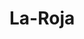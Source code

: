 # La-Roja
<!DOCTYPE html>
<html lang="en">
  <head>
    <title>First Project</title>
    <style>
      img {
        width: 850px;
        border-radius: 70px;
        float: left;
        margin-right: 50px;
      }

      .username {
        font-weight: bolder;
      }
    </style>
  </head>
  <body>
    <img src="images/marcus.png" alt="an image of my logo" />
    <p class="username">@MomenOmer</p>
    <p>My First Web Page and The Start</p>
  </body>
</html>
